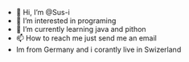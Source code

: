 - 👋 Hi, I’m @Sus-i
- 👀 I’m interested in programing
- 🌱 I’m currently learning java and pithon
- 📫 How to reach me just send me an email
- Im from Germany and i corantly live in Swizerland
<!---
Sus-i/Sus-i is a ✨ special ✨ repository because its `README.md` (this file) appears on your GitHub profile.
You can click the Preview link to take a look at your changes.
--->
